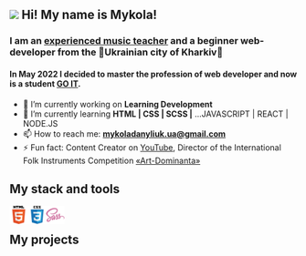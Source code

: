 <h2><img src="https://media.giphy.com/media/hvRJCLFzcasrR4ia7z/giphy.gif" width="25"> Hi! My name is Mykola!</h2>
<h3>I am an <a href="http://hnpu.edu.ua/uk/danylyuk-mykola-mykolayovych"> experienced music teacher</a> and a beginner web-developer from the 💙Ukrainian city of Kharkiv💛</h3>
<h4>
  In May 2022 I decided to master the profession of web developer and now is a student <a href= https://goit.ua/?lang=uk>GO IT</a>.
</h4>

- 🔭 I’m currently working on **Learning Development**
- 🌱 I’m currently learning **HTML | CSS | SCSS |** ...JAVASCRIPT | REACT |
  NODE.JS
- 📫 How to reach me: **mykoladanyliuk.ua@gmail.com**
- ⚡ Fun fact: Content Creator on <a href="https://bit.ly/31SqqKV">YouTube</a>,
  Director of the International Folk Instruments Competition
  <a href="http://artdominanta.com/">«Art-Dominanta»</a>
  <!-- - 👯 I’m looking to collaborate on ...
  <!-- - 🤔 I’m looking for help with ...
  <!-- - 💬 Ask me about ... -->
  <!-- - 😄 Pronouns: ... -->

## My stack and tools

<img align="left" alt="HTML5" width="32px" src="https://raw.githubusercontent.com/github/explore/80688e429a7d4ef2fca1e82350fe8e3517d3494d/topics/html/html.png" />

<img align="left" alt="CSS3" width="32px" src="https://raw.githubusercontent.com/github/explore/80688e429a7d4ef2fca1e82350fe8e3517d3494d/topics/css/css.png" />

<img align="left" alt="Sass" width="32px" src="https://raw.githubusercontent.com/github/explore/80688e429a7d4ef2fca1e82350fe8e3517d3494d/topics/sass/sass.png" />

<br />

## My projects

<!-- **MykolaDanyliuk/MykolaDanyliuk** is a ✨ _special_ ✨ repository because its `README.md` (this file) appears on your GitHub profile. -->
